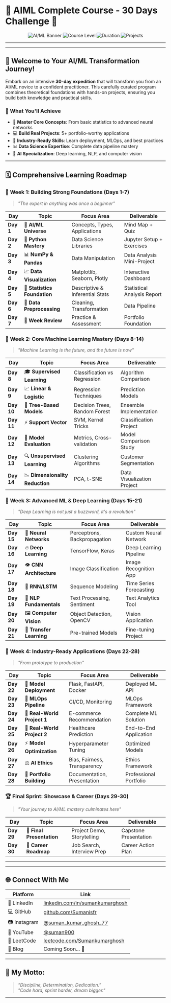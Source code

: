 # 🎯 AIML Complete Course - 30 Days Challenge 🚀

<div align="center">

![AI/ML Banner](https://img.shields.io/badge/AI%2FML-30%20Days%20Challenge-blue?style=for-the-badge&logo=python&logoColor=white)
![Course Level](https://img.shields.io/badge/Level-Beginner%20to%20Advanced-green?style=for-the-badge)
![Duration](https://img.shields.io/badge/Duration-30%20Days-orange?style=for-the-badge)
![Projects](https://img.shields.io/badge/Projects-5%2B-red?style=for-the-badge)

</div>

---
---

## 🌟 Welcome to Your AI/ML Transformation Journey!

Embark on an intensive **30-day expedition** that will transform you from an AI/ML novice to a confident practitioner. This carefully curated program combines theoretical foundations with hands-on projects, ensuring you build both knowledge and practical skills.

### 🎯 What You'll Achieve
- 🧠 **Master Core Concepts**: From basic statistics to advanced neural networks
- 💻 **Build Real Projects**: 5+ portfolio-worthy applications
- 🚀 **Industry-Ready Skills**: Learn deployment, MLOps, and best practices
- 📊 **Data Science Expertise**: Complete data pipeline mastery
- 🤖 **AI Specialization**: Deep learning, NLP, and computer vision

---

## 🗓️ Comprehensive Learning Roadmap

### 🔰 **Week 1: Building Strong Foundations** (Days 1-7)
> *"The expert in anything was once a beginner"*

| Day | Topic | Focus Area | Deliverable |
|-----|-------|------------|-------------|
| **Day 1** | 🎯 **AI/ML Universe** | Concepts, Types, Applications | Mind Map + Quiz |
| **Day 2** | 🐍 **Python Mastery** | Data Science Libraries | Jupyter Setup + Exercises |
| **Day 3** | 📊 **NumPy & Pandas** | Data Manipulation | Data Analysis Mini-Project |
| **Day 4** | 📈 **Data Visualization** | Matplotlib, Seaborn, Plotly | Interactive Dashboard |
| **Day 5** | 📐 **Statistics Foundation** | Descriptive & Inferential Stats | Statistical Analysis Report |
| **Day 6** | 🔧 **Data Preprocessing** | Cleaning, Transformation | Data Pipeline |
| **Day 7** | 📝 **Week Review** | Practice & Assessment | Portfolio Foundation |

### 🎯 **Week 2: Core Machine Learning Mastery** (Days 8-14)
> *"Machine Learning is the future, and the future is now"*

| Day | Topic | Focus Area | Deliverable |
|-----|-------|------------|-------------|
| **Day 8** | 🎓 **Supervised Learning** | Classification vs Regression | Algorithm Comparison |
| **Day 9** | 📈 **Linear & Logistic** | Regression Techniques | Prediction Models |
| **Day 10** | 🌳 **Tree-Based Models** | Decision Trees, Random Forest | Ensemble Implementation |
| **Day 11** | ⚡ **Support Vector** | SVM, Kernel Tricks | Classification Project |
| **Day 12** | 🎯 **Model Evaluation** | Metrics, Cross-validation | Model Comparison Study |
| **Day 13** | 🔍 **Unsupervised Learning** | Clustering Algorithms | Customer Segmentation |
| **Day 14** | 📉 **Dimensionality Reduction** | PCA, t-SNE | Data Visualization Project |

### 🚀 **Week 3: Advanced ML & Deep Learning** (Days 15-21)
> *"Deep Learning is not just a buzzword, it's a revolution"*

| Day | Topic | Focus Area | Deliverable |
|-----|-------|------------|-------------|
| **Day 15** | 🧠 **Neural Networks** | Perceptrons, Backpropagation | Custom Neural Network |
| **Day 16** | 🔥 **Deep Learning** | TensorFlow, Keras | Deep Learning Pipeline |
| **Day 17** | 👁️ **CNN Architecture** | Image Classification | Image Recognition App |
| **Day 18** | 🔄 **RNN/LSTM** | Sequence Modeling | Time Series Forecasting |
| **Day 19** | 💬 **NLP Fundamentals** | Text Processing, Sentiment | Text Analytics Tool |
| **Day 20** | 🖼️ **Computer Vision** | Object Detection, OpenCV | Vision Application |
| **Day 21** | 🎯 **Transfer Learning** | Pre-trained Models | Fine-tuning Project |

### 💼 **Week 4: Industry-Ready Applications** (Days 22-28)
> *"From prototype to production"*

| Day | Topic | Focus Area | Deliverable |
|-----|-------|------------|-------------|
| **Day 22** | 🚀 **Model Deployment** | Flask, FastAPI, Docker | Deployed ML API |
| **Day 23** | 🔄 **MLOps Pipeline** | CI/CD, Monitoring | MLOps Framework |
| **Day 24** | 🎯 **Real-World Project 1** | E-commerce Recommendation | Complete ML Solution |
| **Day 25** | 🎯 **Real-World Project 2** | Healthcare Prediction | End-to-End Application |
| **Day 26** | ⚡ **Model Optimization** | Hyperparameter Tuning | Optimized Models |
| **Day 27** | ⚖️ **AI Ethics** | Bias, Fairness, Transparency | Ethics Framework |
| **Day 28** | 📁 **Portfolio Building** | Documentation, Presentation | Professional Portfolio |

### 🏆 **Final Sprint: Showcase & Career** (Days 29-30)
> *"Your journey to AI/ML mastery culminates here"*

| Day | Topic | Focus Area | Deliverable |
|-----|-------|------------|-------------|
| **Day 29** | 🎤 **Final Presentation** | Project Demo, Storytelling | Capstone Presentation |
| **Day 30** | 🎯 **Career Roadmap** | Job Search, Interview Prep | Career Action Plan |

---

---

## 🌐 Connect With Me

| Platform | Link |
|----------|------|
| 💼 LinkedIn | [linkedin.com/in/sumankumarghosh](https://www.linkedin.com/in/suman-kumar-ghosh/) |
| 💻 GitHub | [github.com/Sumanisfr](https://github.com/Sumanisfr) |
| 📷 Instagram | [@suman_kumar_ghosh_77](https://instagram.com/suman_kumar_ghosh_77) |
| 🎥 YouTube | [@suman900](https://www.youtube.com/@suman900.) |
| 🧠 LeetCode | [leetcode.com/Sumankumarghosh](https://leetcode.com/Sumankumarghosh) |
| 🧠 Blog | Coming Soon... 📝 |

---

## 💪 My Motto:
> *“Discipline, Determination, Dedication.”*  
> *"Code hard, sprint harder, dream bigger."*

---
